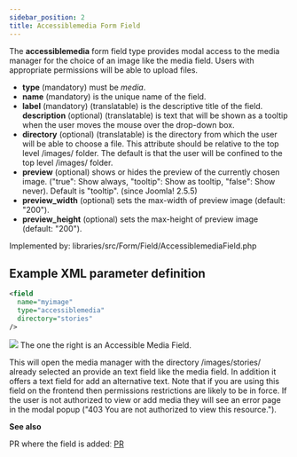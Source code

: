 ```yaml
---
sidebar_position: 2
title: Accessiblemedia Form Field
---
```




The **accessiblemedia** form field type provides modal access to the media manager for the choice of an image like the media field. Users with appropriate permissions will be able to upload files.

-   **type** (mandatory) must be *media*.
-   **name** (mandatory) is the unique name of the field.
-   **label** (mandatory) (translatable) is the descriptive title of the
    field.
    **description** (optional) (translatable) is text that will be shown
     as a tooltip when the user moves the mouse over the drop-down box.
-   **directory** (optional) (translatable) is the directory from which the user will be able to choose a file. This attribute should be relative to the top level /images/ folder. The default is that the user will be confined to the top level /images/ folder.
-   **preview** (optional) shows or hides the preview of the currently chosen image. ("true": Show always, "tooltip": Show as tooltip, "false": Show never). Default is "tooltip". (since Joomla! 2.5.5)
-  **preview_width** (optional) sets the max-width of preview image (default: "200").
- **preview_height** (optional) sets the max-height of preview image (default: "200").

Implemented by: libraries/src/Form/Field/AccessiblemediaField.php

## Example XML parameter definition

```xml
<field
  name="myimage"
  type="accessiblemedia"
  directory="stories"
/>
```
![](\img\accessiblemedia.jpg)
The one the right is an Accessible Media Field.

This will open the media manager with the directory /images/stories/ already selected an provide an text field like the media field. In addition it offers a text field for add an alternative text. Note that if you are using this field on the frontend then permissions restrictions are likely to be in force. If the user is not authorized to view or add media they will see an error page in the modal popup ("403 You are not authorized to view this resource."). 

**See also**

PR where the field is addedː [PR](https://github.com/joomla/joomla-cms/pull/27712)